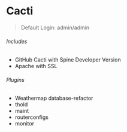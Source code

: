 # Cacti
> Default Login: admin/admin

###### Includes
- GitHub Cacti with Spine Developer Version
- Apache with SSL

###### Plugins
- Weathermap database-refactor
- thold
- maint
- routerconfigs
- monitor
